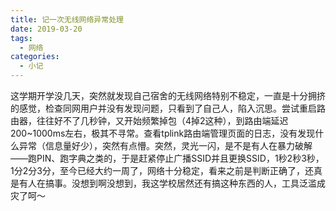 ```yaml
---
title: 记一次无线网络异常处理
date: 2019-03-20
tags: 
  - 网络
categories:
  - 小记
---
```

这学期开学没几天，突然就发现自己宿舍的无线网络特别不稳定，一直是十分拥挤的感觉，检查同网用户并没有发现问题，只看到了自己人，陷入沉思。尝试重启路由器，往往好不了几秒钟，又开始频繁掉包（4掉2这种），到路由端延迟200~1000ms左右，极其不寻常。查看tplink路由端管理页面的日志，没有发现什么异常（信息量好少），突然有点懵。突然，灵光一闪，是不是有人在暴力破解——跑PIN、跑字典之类的，于是赶紧停止广播SSID并且更换SSID，1秒2秒3秒，1分2分3分，至今已经大约一周了，网络十分稳定，看来之前是判断正确了，还真是有人在搞事。没想到啊没想到，我这学校居然还有搞这种东西的人，工具泛滥成灾了呵～